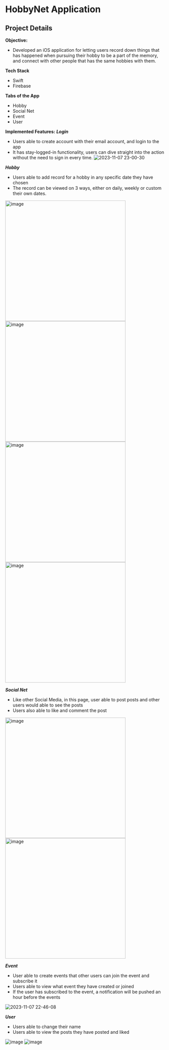 # HobbyNet Application
## Project Details

**Objective:**

- Developed an iOS application for letting users record down things that has happened when pursuing their hobby to be a part of the memory, and connect with other people that has the same hobbies with them.

**Tech Stack**

- Swift
- Firebase

**Tabs of the App**
- Hobby
- Social Net
- Event
- User

**Implemented Features:**
***Login***
- Users able to create account with their email account, and login to the app
- It has stay-logged-in functionality, users can dive straight into the action without the need to sign in every time.
![2023-11-07 23-00-30](https://github.com/WCYSelina/Hobby_Net/assets/95896839/b60f5f33-8696-4a4f-9263-58a9304fa4d0)

***Hobby***
- Users able to add record for a hobby in any specific date they have chosen
- The record can be viewed on 3 ways, either on daily, weekly or custom their own dates.

<img width="380" alt="image" src="https://github.com/WCYSelina/Hobby_Net/assets/95896839/8b734177-fec1-4c0d-9aad-b4920b995193">
<img width="380" alt="image" src="https://github.com/WCYSelina/Hobby_Net/assets/95896839/308c4893-5530-4be9-841b-36a10d7b7736">
<img width="380" alt="image" src="https://github.com/WCYSelina/Hobby_Net/assets/95896839/f6570b61-f806-4f1a-9a4d-e361de038ab7">
<img width="380" alt="image" src="https://github.com/WCYSelina/Hobby_Net/assets/95896839/58a81e54-48c5-40ee-acb6-29879cf46a4e">


***Social Net***
- Like other Social Media, in this page, user able to post posts and other users would able to see the posts
- Users also able to like and comment the post

<img width="380" alt="image" src="https://github.com/WCYSelina/Hobby_Net/assets/95896839/c4c9b55d-e104-4b1f-b6e5-73e7657db059">
<img width="380" alt="image" src="https://github.com/WCYSelina/Hobby_Net/assets/95896839/7c7b95f0-0dfb-4587-8d43-4b8bed34000a">

***Event***
- User able to create events that other users can join the event and subscribe it
- Users able to view what event they have created or joined
- If the user has subscribed to the event, a notification will be pushed an hour before the events
  
![2023-11-07 22-46-08](https://github.com/WCYSelina/Hobby_Net/assets/95896839/b0fde946-95cf-43e6-83dc-0068b1ab5eb6)

***User***
- Users able to change their name
- Users able to view the posts they have posted and liked
  
![image](https://github.com/WCYSelina/Hobby_Net/assets/95896839/b29ca95e-1e6d-479d-b6f3-84b6cb1fc84b)
![image](https://github.com/WCYSelina/Hobby_Net/assets/95896839/2b1ea5fb-8f3a-4624-809b-bb6454fdf4ee)








